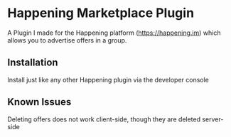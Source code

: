 Happening Marketplace Plugin
=======
A Plugin I made for the Happening platform (https://happening.im) which allows you to advertise offers in a group.

Installation
-----------------
Install just like any other Happening plugin via the developer console


Known Issues
-----------------
Deleting offers does not work client-side, though they are deleted server-side